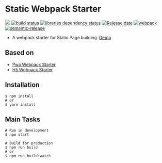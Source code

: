 # Static Webpack Starter

![][workflows-badge-image]
[![build status][travis-image]][travis-url]
[![libraries dependency status][libraries-status-image]][libraries-status-url]
[![Release date][release-date-image]][release-url]
[![webpack][webpack-image]][webpack-url]
[![semantic-release][semantic-image]][semantic-url]

* A webpack starter for Static Page building. [Demo][github-pages-url]

## Based on 
* [Pwa Webpack Starter](https://github.com/cycjimmy/pwa-webpack-starter)
* [H5 Webpack Starter](https://github.com/cycjimmy/h5-webpack-starter)

## Installation
```shell
$ npm install
# or
$ yarn install
```

## Main Tasks
```shell
# Run in development
$ npm start

# Build for production
$ npm run build
# or
$ npm run build:watch
```

<!-- Links: -->
[workflows-badge-image]: https://github.com/cycjimmy/static-webpack-starter/workflows/Test%20CI/badge.svg

[travis-image]: https://img.shields.io/travis/cycjimmy/static-webpack-starter
[travis-url]: https://travis-ci.org/cycjimmy/static-webpack-starter

[libraries-status-image]: https://img.shields.io/librariesio/release/github/cycjimmy/static-webpack-starter
[libraries-status-url]: https://libraries.io/github/cycjimmy/static-webpack-starter

[release-date-image]: https://img.shields.io/github/release-date/cycjimmy/static-webpack-starter
[release-url]: https://github.com/cycjimmy/static-webpack-starter/releases

[webpack-image]: https://img.shields.io/github/package-json/dependency-version/cycjimmy/static-webpack-starter/dev/webpack
[webpack-url]: https://github.com/webpack/webpack

[semantic-image]: https://img.shields.io/badge/%20%20%F0%9F%93%A6%F0%9F%9A%80-semantic--release-e10079.svg
[semantic-url]: https://github.com/semantic-release/semantic-release

[github-pages-url]: https://cycjimmy.github.io/static-webpack-starter/
